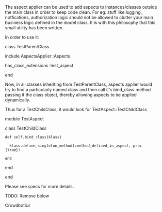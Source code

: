 The aspect applier can be used to add aspects to instances/classes outside the main class in order to keep code clean.
For eg: stuff like logging, notfications, authorization logic should not be allowed to clutter your main business logic defined in the model class. It is with this philosophy that this small utility has been written.

In order to use it:

class TestParentClass
  
  include AspectsApplier::Aspects
  
  has_class_extensions :test_aspect

end

Now, in all classes inheriting from TestParentClass, aspects applier would try to find a particularly named class and then call it's bind_class method passing it the class object, thereby allowing aspects to be applied dynamically.

Thus for a TestChildClass, it would look for TestAspect::TestChildClass 

module TestAspect

  class TestChildClass
  
    def self.bind_class(klass)
  
      klass.define_singleton_method(:method_defined_in_aspect, proc {true}) 
  
    end
  
  end

end

Please see specs for more details.

TODO: Remove below

Crowdbotics
